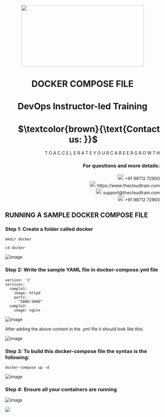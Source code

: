 <div align="center">
<img src=https://static.wixstatic.com/media/1c706c_a5df0ad56f894928bf858a74ba744b32~mv2.png/v1/fit/w_2500,h_1330,al_c/1c706c_a5df0ad56f894928bf858a74ba744b32~mv2.png width="400" height="200">
 </div>

# <div align="center"> DOCKER COMPOSE FILE </p>

# <div align="center"> DevOps Instructor-led Training </div>

# <div align="right"> $`\textcolor{brown}{\text{Contact us: }}`$  &emsp;&emsp;&emsp;&emsp;&emsp;&emsp;&emsp; </div>

<div align="right"> T O A C C E L E R A T E Y O U R C A R E E R G R O W T H </div>

### <div align="right"> For questions and more details: </div>

<div align="right"> <img src=https://w7.pngwing.com/pngs/759/922/png-transparent-telephone-logo-iphone-telephone-call-smartphone-phone-electronics-text-trademark-thumbnail.png width="20" height="20"> +91 98712 72900 </div>

<div align="right"> <img src=https://pbs.twimg.com/profile_images/1450734615946219520/jmBHQRRa_400x400.jpg width="20" height="20"> https://www.thecloudtrain.com </div>

<div align="right"> <img src=https://icons.iconarchive.com/icons/martz90/circle/512/email-icon.png width="20" height="20"> support@thecloudtrain.com </div>

<div align="right"> <img src=https://png.pngtree.com/png-vector/20221018/ourmid/pngtree-whatsapp-icon-png-image_6315990.png width="20" height="20"> +91 98712 72900 </div>

## RUNNING A SAMPLE DOCKER COMPOSE FILE

### Step 1: Create a folder called **docker**

`mkdir docker`

`cd docker`

![image](https://user-images.githubusercontent.com/37858762/235760628-45d2e915-bb77-49bd-81a2-d12a7ccbe79c.png)

### Step 2: Write the sample YAML file in **docker-compose.yml** file

```
version: '3'
services:
  sample1:
    image: httpd
    ports:
    - "5000:5000"
  sample2:
    image: nginx
```

![image](https://user-images.githubusercontent.com/37858762/235760685-09bd221d-7e83-46d3-8dbe-a5e7f4d9b0da.png)

After adding the above content in the .yml file it should look like this:

![image](https://user-images.githubusercontent.com/37858762/235760720-ea3e6f38-56f4-4895-8672-4ce9bd88e937.png)

### Step 3: To build this docker-compose file the syntax is the following:

`docker-compose up -d`

![image](https://user-images.githubusercontent.com/37858762/235760750-481599bb-937a-4c24-9974-7883323ecfc8.png)

### Step 4: Ensure all your containers are running

![image](https://user-images.githubusercontent.com/37858762/235760776-76164aec-6e9a-4c87-9a76-7795db79ecf7.png)

![](RackMultipart20230502-1-vpuih8_html_661b90c4df386c5a.png)
